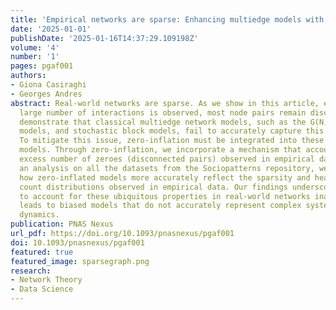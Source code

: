 ```yaml
---
title: 'Empirical networks are sparse: Enhancing multiedge models with zero-inflation'
date: '2025-01-01'
publishDate: '2025-01-16T14:37:29.109198Z'
volume: '4'
number: '1'
pages: pgaf001
authors:
- Giona Casiraghi
- Georges Andres
abstract: Real-world networks are sparse. As we show in this article, even when a
  large number of interactions is observed, most node pairs remain disconnected. We
  demonstrate that classical multiedge network models, such as the G(N,p), configuration
  models, and stochastic block models, fail to accurately capture this phenomenon.
  To mitigate this issue, zero-inflation must be integrated into these traditional
  models. Through zero-inflation, we incorporate a mechanism that accounts for the
  excess number of zeroes (disconnected pairs) observed in empirical data. By performing
  an analysis on all the datasets from the Sociopatterns repository, we illustrate
  how zero-inflated models more accurately reflect the sparsity and heavy-tailed edge
  count distributions observed in empirical data. Our findings underscore that failing
  to account for these ubiquitous properties in real-world networks inadvertently
  leads to biased models that do not accurately represent complex systems and their
  dynamics.
publication: PNAS Nexus
url_pdf: https://doi.org/10.1093/pnasnexus/pgaf001
doi: 10.1093/pnasnexus/pgaf001
featured: true
featured_image: sparsegraph.png
research:
- Network Theory
- Data Science
---
```

